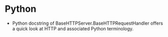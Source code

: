# Python

* Python docstring of BaseHTTPServer.BaseHTTPRequestHandler offers a quick
  look at HTTP and associated Python terminology.
